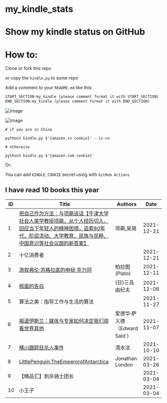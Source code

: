 # my_kindle_stats

# Show my kindle status on GitHub

# How to:

Clone or fork this repo

or copy the `kindle.py` to some repo

Add a comment to your `README.md` like this:

```md
START_SECTION:my_kindle (please comment format it with START_SECTION)
END_SECTION:my_kindle (please comment format it with END_SECTION)
```
![image](https://user-images.githubusercontent.com/15976103/145736128-8a5a4ee1-9c9c-46c3-9312-12fcd4963bcc.png)

![image](https://user-images.githubusercontent.com/15976103/145736083-f5d691b0-2b2c-4ddc-9d92-f71d23bda316.png)


```shell
# if you are in China

python3 kindle.py $'{amazon.cn cookie}' --is-cn

# otherwise

python3 kindle.py $'{amazon.com cookie}'
```

Or:

You can add `KINDLE_COOKIE` secret using with `GitHub Actions`

<!--START_SECTION:my_kindle-->
## I have read 10 books this year

| ID | Title | Authors | Date | 
 | ---- | ---- | ---- | ---- |
| 1 | [把自己作为方法：与项飙谈话【牛津大学社会人类学教授项飙，从个人经历切入，回应当下年轻人的精神困境，追索80年代、阶层流动、大学教育、民族与民粹、中国意识等社会议题的新答案】](https://www.amazon.cn/dp/B08H8FFS25) | 项飙,吴琦 | 2021-12-21 |
| 2 | 十亿消费者 |  | 2021-12-21 |
| 3 | [游叙弗伦·苏格拉底的申辩·克力同](https://www.amazon.cn/dp/B009TQAQL4) | 柏拉图 (Plato) | 2021-12-11 |
| 4 | [假面的告白](https://www.amazon.cn/dp/B09GB3CD34) | (日)三岛由纪夫 | 2021-12-06 |
| 5 | 算法之美：指导工作与生活的算法 |  | 2021-11-27 |
| 6 | [报道伊斯兰：媒体与专家如何决定我们观看世界其他](https://www.amazon.cn/dp/B07JN6DXGR) | 爱德华·萨义德（Edward Said ） | 2021-11-07 |
| 7 | [桶川跟踪狂杀人事件](https://www.amazon.cn/dp/B096ZWB9CB) | 清水洁 | 2021-10-10 |
| 8 | [LittlePenguin:TheEmperorofAntarctica](https://www.amazon.cn/dp/B006TMKE5O) | Jonathan London | 2021-03-26 |
| 9 | 【精品汇】刺杀骑士团长 |  | 2021-03-04 |
| 10 | 小王子 |  | 2021-03-04 |

<!--END_SECTION:my_kindle-->
